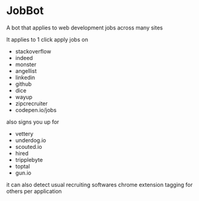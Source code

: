 # JobBot
A bot that applies to web development jobs across many sites

It applies to 1 click apply jobs on 

- stackoverflow
- indeed
- monster
- angellist
- linkedin
- github
- dice
- wayup
- zipcrecruiter
- codepen.io/jobs

also signs you up for

- vettery
- underdog.io
- scouted.io
- hired
- tripplebyte
- toptal
- gun.io

it can also detect usual recruiting softwares
chrome extension tagging for others per application
